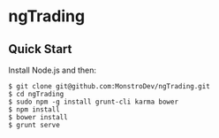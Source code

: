 # ngTrading

## Quick Start

Install Node.js and then:

```
$ git clone git@github.com:MonstroDev/ngTrading.git
$ cd ngTrading
$ sudo npm -g install grunt-cli karma bower
$ npm install
$ bower install
$ grunt serve
```
